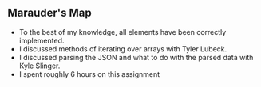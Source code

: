 Marauder's Map
--------------
* To the best of my knowledge, all elements have been correctly implemented.
* I discussed methods of iterating over arrays with Tyler Lubeck.
* I discussed parsing the JSON and what to do with the parsed data with Kyle Slinger.
* I spent roughly 6 hours on this assignment
